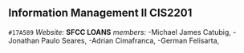 ## Information Management II CIS2201
`#17A589`
*Website:* **SFCC LOANS**
*members:*
-Michael James Catubig, 
-Jonathan Paulo Seares, 
-Adrian Cimafranca, 
-German Felisarta, 
